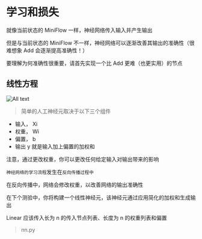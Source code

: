 # 学习和损失

就像当前状态的 MiniFlow 一样，神经网络传入输入并产生输出

但是与当前状态的 MiniFlow 不一样，神经网络可以逐渐改善其输出的准确性（很难想象 Add 会逐渐提高准确性！）

要理解为何准确性很重要，请首先实现一个比 Add 更难（也更实用）的节点

## 线性方程

![All text](http://ww1.sinaimg.cn/large/dc05ba18ly1fnrtg1ostdj20m10c93zd.jpg)

>简单的人工神经元取决于以下三个组件

* 输入， Xi
* 权重， Wi
* 偏置， b
* 输出 y 就是输入加上偏置的加权和

注意，通过更改权重，你可以更改任何给定输入对输出带来的影响

`神经网络的学习流程`发生在`反向传播过程中`

在反向传播中，网络会修改权重，以改善网络的输出准确性

在下个测验中，你将构建一个线性神经元，该神经元通过应用简化的加权和生成输出

Linear 应该传入长为 n 的传入节点列表、长度为 n 的权重列表和偏置

>nn.py
